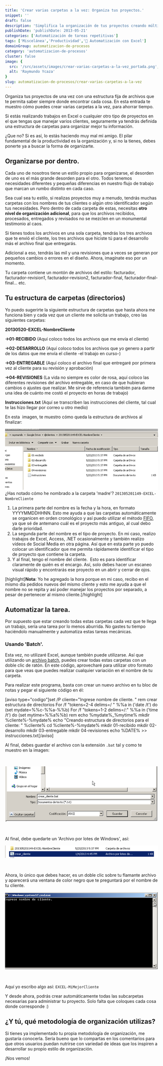 ```yaml
---
title: 'Crear varias carpetas a la vez: Organiza tus proyectos.'
snippet: ''
draft: false 
description: 'Simplifica la organización de tus proyectos creando múltiples carpetas al mismo tiempo y aumenta tu productividad.'
publishDate: 'publishDate: 2013-05-21'
categories: ['Automatización de tareas repetitivas']
tags: ['Miscelánea','Productividad','🤖 Automatización con Excel']
domainGroup: automatizacion-de-procesos
category: 'automatizacion-de-procesos' 
cluster: false
image: {
  src: '/src/assets/images/crear-varias-carpetas-a-la-vez_portada.png',
  alt: 'Raymundo Ycaza'
}
slug: automatizacion-de-procesos/crear-varias-carpetas-a-la-vez
---
```


Organiza tus proyectos de una vez con una estructura fija de archivos que te permita saber siempre donde encontrar cada cosa. En esta entrada te muestro cómo puedes crear varias carpetas a la vez, para ahorrar tiempo.

Si estás realizando trabajos en Excel o cualquier otro tipo de proyectos en el que tengas que manejar varios clientes, seguramente ya tendrás definida una estructura de carpetas para organizar mejor tu información.

¿Que no? Si es así, lo estás haciendo muy mal mi amigo. El pilar fundamental de la productividad es la organización y, si no la tienes, debes ponerte ya a buscar la forma de organizarte.

## Organizarse por dentro.

Cada uno de nosotros tiene un estilo propio para organizarse, el desorden de uno es el más grande desorden para el otro. Todos tenemos necesidades diferentes y pequeñas diferencias en nuestro flujo de trabajo que marcan un rumbo distinto en cada caso.

Sea cual sea tu estilo, si realizas proyectos muy a menudo, tendrás muchas carpetas con los nombres de tus clientes o algún otro identificador según tus necesidades. Pero dentro de cada carpeta de estas, necesitas **otro nivel de organización adicional**, para que los archivos recibidos, procesados, entregados y revisados no se mezclen en un monumental testimonio al caos.

Si tienes todos los archivos en una sola carpeta, tendrás los tres archivos que te envió el cliente, los tres archivos que hiciste tú para el desarrollo más el archivo final que entregarás.

Adicional a eso, tendrás las mil y una revisiones que a veces se generan por pequeños cambios o errores en el diseño. Ahora, imagínate eso por un momento.

Tu carpeta contiene un montón de archivos del estilo: facturador, facturador-revision1, facturador-revision2, facturador-final, facturador-final-final... etc.

## Tu estructura de carpetas (directorios)

Yo puedo sugerirte la siguiente estructura de carpetas que hasta ahora me funciona bien y cada vez que un cliente me solicita un trabajo, creo las siguientes carpetas:

**20130520-EXCEL-NombreCliente**

**\->01-RECIBIDO** (Aquí coloco todos los archivos que me envía el cliente)

**\->02-DESARROLLO** (Aquí coloco todos los archivos que yo genero a partir de los datos que me envía el cliente -el trabajo en curso-)

**\->03-ENTREGABLE** (Aquí coloco el archivo final que entregaré por primera vez al cliente para su revisión y aprobación)

**\->04-REVISIONES** (La vida no siempre es color de rosa, aquí coloco las diferentes revisiones del archivo entregable, en caso de que hubieran cambios o ajustes que realizar. Me sirve de referencia también para darme una idea de cuánto me costó el proyecto en horas de trabajo)

**Instrucciones.txt** (Aquí se transcriben las instrucciones del cliente, tal cual te las hizo llegar por correo u otro medio)

En esta  imagen, te muestro cómo queda la estructura de archivos al finalizar:

[![Crear varias carpetas a la vez](images/crear-varias-carpetas-a-la-vez-000002.png)](http://raymundoycaza.com/wp-content/uploads/crear-varias-carpetas-a-la-vez-000002.png) ¿Has notado cómo he nombrado a la carpeta 'madre'? `201305201149-EXCEL-NombreCliente`

1. La primera parte del nombre es la fecha y la hora, en formato YYYYMMDDHHNN. Esto me ayuda a que las carpetas automáticamente se organicen en orden cronológico y así puedo utilizar el método [FIFO](http://es.wikipedia.org/wiki/FIFO_y_LIFO_(contabilidad) "FIFO"), ya que sé de antemano cuál es el proyecto más antiguo, al cual debo darle prioridad.
2. La segunda parte del nombre es el tipo de proyecto. En mi caso, realizo trabajos de Excel, Access, .NET ocasionalmente y también realizo vídeos de Social Media en otra página. Así que en esta parte yo puedo colocar un identificador que me permita rápidamente identificar el tipo de proyecto que contiene la carpeta.
3. Y al final, tengo el nombre del cliente.  Esto es para identificar claramente de quién es el encargo. Así, solo debes hacer un escaneo visual rápido y encontrarás ese proyecto en un abrir y cerrar de ojos.

\[highlight\]**Nota**: Yo he agregado la hora porque en mi caso, recibo en el mismo día pedidos nuevos del mismo cliente y esto me ayuda a que el nombre no se repita y así poder manejar los proyectos por separado, a pesar de pertenecer al mismo cliente.\[/highlight\]

## Automatizar la tarea.

Por supuesto que estar creando todas estas carpetas cada vez que te llega un trabajo, sería una tarea por lo menos aburrida. No gastes tu tiempo haciéndolo manualmente y automatiza estas tareas mecánicas.

### Usando 'Batch'.

Esta vez, no utilizaré Excel, aunque también puede utilizarse. Así que utilizando un [archivo batch](http://es.wikipedia.org/wiki/Archivo_batch "Archivo batch"), puedes crear todas estas carpetas con un doble clic de ratón. En este código, aprovecharé para utilizar otro formato para que veas que puedes realizar cualquier variación en el nombre de tu carpeta.

Para realizar este programa, basta con crear un nuevo archivo en tu bloc de notas y pegar el siguiente código en él:

\[aviso type="codigo"\]set /P cliente="Ingrese nombre de cliente. " rem crear estructura de directorios For /f "tokens=2-4 delims=/ " %%a in ('date /t') do (set mydate=%%c-%%a-%%b) For /f "tokens=1-2 delims=/:" %%a in ('time /t') do (set mytime=%%a%%b) rem echo %mydate%\_%mytime% mkdir %cliente%-%mydate% echo "Creando estructura de directorios para el cliente: " %cliente% cd %cliente%-%mydate% mkdir 01-recibido mkdir 02-desarrollo mkdir 03-entregable mkdir 04-revisiones echo %DATE% >> instrucciones.txt\[/aviso\]

Al final, debes guardar el archivo con la extensión `.bat` tal y como te muestro en la imagen:

 

[![Crear varias carpetas a la vez](images/crear-varias-carpetas-a-la-vez-000003.png)](http://raymundoycaza.com/wp-content/uploads/crear-varias-carpetas-a-la-vez-000003.png)

 

Al final, debe quedarte un 'Archivo por lotes de Windows', así:

[![Crear varias carpetas a la vez](images/crear-varias-carpetas-a-la-vez-000004.png)](http://raymundoycaza.com/wp-content/uploads/crear-varias-carpetas-a-la-vez-000004.png)

 

Ahora, lo único que debes hacer, es un doble clic sobre tu flamante archivo y aparecerá una ventana de color negro que te preguntará por el nombre de tu cliente.

[![Crear varias carpetas a la vez](images/crear-varias-carpetas-a-la-vez-000005.png)](http://raymundoycaza.com/wp-content/uploads/crear-varias-carpetas-a-la-vez-000005.png)

 

Aquí yo escribo algo así: `EXCEL-MiMejorCliente`

Y desde ahora, podrás crear automáticamente todas las subcarpetas necesarias para administrar tu proyecto. Solo falta que coloques cada cosa donde corresponde :)

## ¿Y tú, qué metodología de organización utilizas?

Si tienes ya implementado tu propia metodología de organización, me gustaría conocerla. Sería bueno que lo compartas en los comentarios para que otros usuarios puedan nutrirse con variedad de ideas que los inspiren a desarrollar su propio estilo de organización.

¡Nos vemos!
